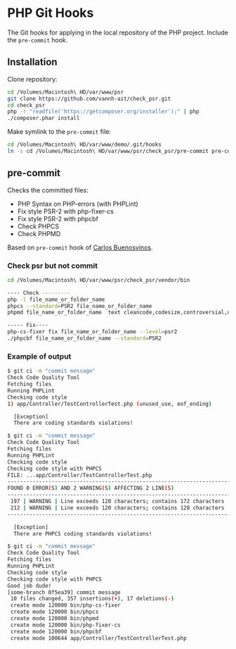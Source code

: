 # PHP Git Hooks

The Git hooks for applying in the local repository of the PHP project. Include the `pre-commit` hook.

## Installation

Clone repository:

```bash
cd /Volumes/Macintosh\ HD/var/www/psr
git clone https://github.com/vannh-ait/check_psr.git
cd check_psr
php -r "readfile('https://getcomposer.org/installer');" | php
./composer.phar install
```

Make symlink to the `pre-commit` file:

```bash
cd /Volumes/Macintosh\ HD/var/www/demo/.git/hooks
ln -s cd /Volumes/Macintosh\ HD/var/www/psr/check_psr/pre-commit pre-commit
```

## pre-commit

Checks the committed files:

* PHP Syntax on PHP-errors (with PHPLint)
* Fix style PSR-2 with php-fixer-cs
* Fix style PSR-2 with phpcbf
* Check PHPCS
* Check PHPMD

Based on `pre-commit` hook of [Carlos Buenosvinos](http://carlosbuenosvinos.com/write-your-git-hooks-in-php-and-keep-them-under-git-control/).


### Check psr but not commit
```bash
cd /Volumes/Macintosh\ HD/var/www/psr/check_psr/vendor/bin

---- Check ---------
php -l file_name_or_folder_name
phpcs --standard=PSR2 file_name_or_folder_name
phpmd file_name_or_folder_name  text cleancode,codesize,controversial,design,naming,unusedcode

----- Fix----
php-cs-fixer fix file_name_or_folder_name --level=psr2
./phpcbf file_name_or_folder_name --standard=PSR2
```

### Example of output

```bash
$ git ci -m "commit message"
Check Code Quality Tool
Fetching files
Running PHPLint
Checking code style
1) app/Controller/TestControllerTest.php (unused_use, eof_ending)

  [Exception]
  There are coding standards violations!
```

```bash
$ git ci -m "commit message"
Check Code Quality Tool
Fetching files
Running PHPLint
Checking code style
Checking code style with PHPCS
FILE: ...app/Controller/TestControllerTest.php
--------------------------------------------------------------------------------
FOUND 0 ERROR(S) AND 2 WARNING(S) AFFECTING 2 LINE(S)
--------------------------------------------------------------------------------
 197 | WARNING | Line exceeds 120 characters; contains 172 characters
 212 | WARNING | Line exceeds 120 characters; contains 128 characters
--------------------------------------------------------------------------------

  [Exception]
  There are PHPCS coding standards violations!
```

```bash
$ git ci -m "commit message"
Check Code Quality Tool
Fetching files
Running PHPLint
Checking code style
Checking code style with PHPCS
Good job dude!
[some-branch 0f5ea39] commit message
 10 files changed, 357 insertions(+), 17 deletions(-)
 create mode 120000 bin/php-cs-fixer
 create mode 120000 bin/phpcs
 create mode 120000 bin/phpmd
 create mode 120000 bin/php-fixer-cs
 create mode 120000 bin/phpcbf
 create mode 100644 app/Controller/TestControllerTest.php
```
